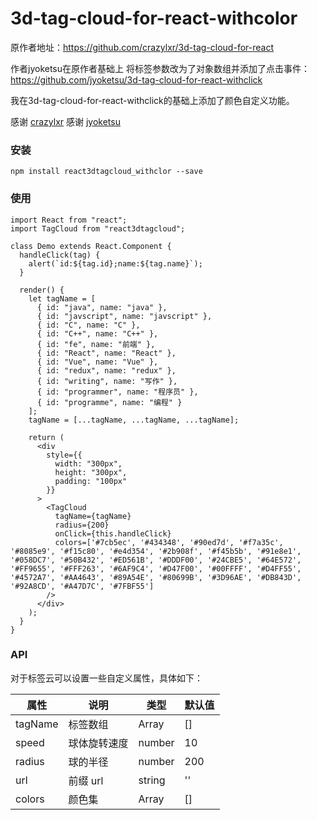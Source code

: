 # 3d-tag-cloud-for-react-withcolor
原作者地址：https://github.com/crazylxr/3d-tag-cloud-for-react 

作者jyoketsu在原作者基础上 将标签参数改为了对象数组并添加了点击事件：https://github.com/jyoketsu/3d-tag-cloud-for-react-withclick

我在3d-tag-cloud-for-react-withclick的基础上添加了颜色自定义功能。

感谢 [crazylxr](https://github.com/crazylxr) 感谢 [jyoketsu](https://github.com/jyoletsu )



### 安装

```
npm install react3dtagcloud_withclor --save
```



### 使用

```
import React from "react";
import TagCloud from "react3dtagcloud";

class Demo extends React.Component {
  handleClick(tag) {
    alert(`id:${tag.id};name:${tag.name}`);
  }

  render() {
    let tagName = [
      { id: "java", name: "java" },
      { id: "javscript", name: "javscript" },
      { id: "C", name: "C" },
      { id: "C++", name: "C++" },
      { id: "fe", name: "前端" },
      { id: "React", name: "React" },
      { id: "Vue", name: "Vue" },
      { id: "redux", name: "redux" },
      { id: "writing", name: "写作" },
      { id: "programmer", name: "程序员" },
      { id: "programme", name: "编程" }
    ];
    tagName = [...tagName, ...tagName, ...tagName];

    return (
      <div
        style={{
          width: "300px",
          height: "300px",
          padding: "100px"
        }}
      >
        <TagCloud
          tagName={tagName}
          radius={200}
          onClick={this.handleClick}
          colors=['#7cb5ec', '#434348', '#90ed7d', '#f7a35c', '#8085e9', '#f15c80', '#e4d354', '#2b908f', '#f45b5b', '#91e8e1', '#058DC7', '#50B432', '#ED561B', '#DDDF00', '#24CBE5', '#64E572', '#FF9655', '#FFF263', '#6AF9C4', '#D47F00', '#00FFFF', '#D4FF55', '#4572A7', '#AA4643', '#89A54E', '#80699B', '#3D96AE', '#DB843D', '#92A8CD', '#A47D7C', '#7FBF55']
        />
      </div>
    );
  }
}
```

### API

 对于标签云可以设置一些自定义属性，具体如下： 

| 属性    | 说明         | 类型          | 默认值 |
| ------- | ------------ | ------------- | ------ |
| tagName | 标签数组     | Array<string> | []     |
| speed   | 球体旋转速度 | number        | 10     |
| radius  | 球的半径     | number        | 200    |
| url     | 前缀 url     | string        | ''     |
| colors  | 颜色集       | Array<string> | []     |

